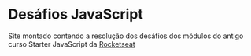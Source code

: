 # Desáfios JavaScript
Site montado contendo a resolução dos desáfios dos módulos do antigo curso Starter JavaScript da [Rocketseat](https://rocketseat.com.br/)
